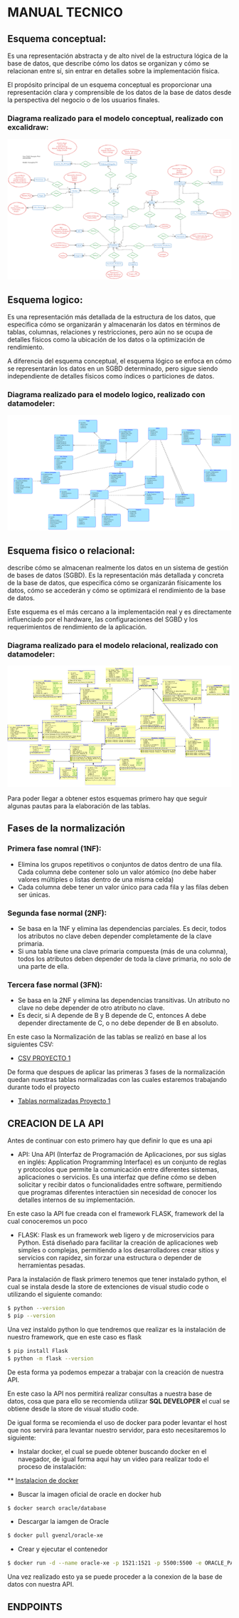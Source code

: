# MANUAL TECNICO
## Esquema conceptual:
Es una representación abstracta y de alto nivel de la estructura lógica de la base de datos, que describe cómo los datos se organizan y cómo se relacionan entre sí, sin entrar en detalles sobre la implementación física. 

El propósito principal de un esquema conceptual es proporcionar una representación clara y comprensible de los datos de la base de datos desde la perspectiva del negocio o de los usuarios finales.

### Diagrama realizado para el modelo conceptual, realizado con excalidraw:
![Diagrama Modelo Conceptual](https://github.com/Samashoas/SBD1_P1_202109705/blob/main/%5BSDB1%5DDiagramas_P1/%5BSBD1%5DModelo_Conceptual_P1.png?raw=true)

## Esquema logico:
Es una representación más detallada de la estructura de los datos, que especifica cómo se organizarán y almacenarán los datos en términos de tablas, columnas, relaciones y restricciones, pero aún no se ocupa de detalles físicos como la ubicación de los datos o la optimización de rendimiento.

A diferencia del esquema conceptual, el esquema lógico se enfoca en cómo se representarán los datos en un SGBD determinado, pero sigue siendo independiente de detalles físicos como índices o particiones de datos.

### Diagrama realizado para el modelo logico, realizado con datamodeler:
![Diagrama Modelo Logico](https://github.com/Samashoas/SBD1_P1_202109705/blob/main/%5BSDB1%5DDiagramas_P1/%5BSBD1%5DModelo_Logicol_P1.png?raw=true)

## Esquema fisico o relacional:
describe cómo se almacenan realmente los datos en un sistema de gestión de bases de datos (SGBD). Es la representación más detallada y concreta de la base de datos, que especifica cómo se organizarán físicamente los datos, cómo se accederán y cómo se optimizará el rendimiento de la base de datos.

Este esquema es el más cercano a la implementación real y es directamente influenciado por el hardware, las configuraciones del SGBD y los requerimientos de rendimiento de la aplicación.

### Diagrama realizado para el modelo relacional, realizado con datamodeler: 
![Diagrama de arquitectura](https://github.com/Samashoas/SBD1_P1_202109705/blob/main/%5BSDB1%5DDiagramas_P1/%5BSBD1%5DModelo_Relacionall_P1.png?raw=true)

Para poder llegar a obtener estos esquemas primero hay que seguir algunas pautas para la elaboración de las tablas.

## Fases de la normalización
### Primera fase nomral (1NF):

* Elimina los grupos repetitivos o conjuntos de datos dentro de una fila. Cada columna debe contener solo un valor atómico (no debe haber valores múltiples o listas dentro de una misma celda)
* Cada columna debe tener un valor único para cada fila y las filas deben ser únicas.

### Segunda fase normal (2NF):

* Se basa en la 1NF y elimina las dependencias parciales. Es decir, todos los atributos no clave deben depender completamente de la clave primaria.
* Si una tabla tiene una clave primaria compuesta (más de una columna), todos los atributos deben depender de toda la clave primaria, no solo de una parte de ella.

### Tercera fase normal (3FN):
* Se basa en la 2NF y elimina las dependencias transitivas. Un atributo no clave no debe depender de otro atributo no clave.
* Es decir, si A depende de B y B depende de C, entonces A debe depender directamente de C, o no debe depender de B en absoluto.

En este caso la Normalización de las tablas se realizó en base al los siguientes CSV:
* [CSV PROYECTO 1](https://drive.google.com/drive/folders/1gwGvckRx3sAuRtZpQMKZwzTaFL4i7Fa8)

De forma que despues de aplicar las primeras 3 fases de la normalización quedan nuestras tablas normalizadas con las cuales estaremos trabajando durante todo el proyecto
* [Tablas normalizadas Proyecto 1](https://docs.google.com/spreadsheets/d/1shWiuavApTypH0oO4eYShfWLYI0867wxHVzaHkl4IQw/edit?gid=0#gid=0)

## CREACION DE LA API

Antes de continuar con esto primero hay que definir lo que es una api

* API: Una API (Interfaz de Programación de Aplicaciones, por sus siglas en inglés: Application Programming Interface) es un conjunto de reglas y protocolos que permite la comunicación entre diferentes sistemas, aplicaciones o servicios. Es una interfaz que define cómo se deben solicitar y recibir datos o funcionalidades entre software, permitiendo que programas diferentes interactúen sin necesidad de conocer los detalles internos de su implementación.

En este caso la API fue creada con el framework FLASK, framework del la cual conoceremos un poco

* FLASK: Flask es un framework web ligero y de microservicios para Python. Está diseñado para facilitar la creación de aplicaciones web simples o complejas, permitiendo a los desarrolladores crear sitios y servicios con rapidez, sin forzar una estructura o depender de herramientas pesadas.

Para la instalación de flask primero tenemos que tener instalado python, el cual se instala desde la store de extenciones de visual studio code o utilizando el siguiente comando:

```bash
$ python --version
$ pip --version
```

Una vez instaldo python lo que tendremos que realizar es la instalación de nuestro framework, que en este caso es flask


```bash
$ pip install Flask
$ python -m flask --version
```

De esta forma ya podemos empezar a trabajar con la creación de nuestra API.

En este caso la API nos permitirá realizar consultas a nuestra base de datos, cosa que para ello se recomienda utilizar **SQL DEVELOPER** el cual se obtiene desde la store de visual studio code.

De igual forma se recomienda el uso de docker para poder levantar el host que nos servirá para levantar nuestro servidor, para esto necesitaremos lo siguiente:

* Instalar docker, el cual se puede obtener buscando docker en el navegador, de igual forma aquí hay un video para realizar todo el proceso de instalación:

** [Instalacion de docker](https://www.youtube.com/watch?v=ZyBBv1JmnWQ)

* Buscar la imagen oficial de oracle en docker hub

```bash
$ docker search oracle/database
```

* Descargar la iamgen de Oracle

```bash
$ docker pull gvenzl/oracle-xe
```

* Crear y ejecutar el contenedor

```bash
$ docker run -d --name oracle-xe -p 1521:1521 -p 5500:5500 -e ORACLE_PASSWORD=your_password gvenzl/oracle-xe
```

Una vez realizado esto ya se puede proceder a la conexion de la base de datos con nuestra API.

## ENDPOINTS
